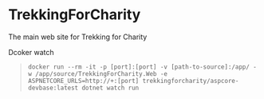 # TrekkingForCharity
The main web site for Trekking for Charity


Dcoker watch
> `docker run --rm -it -p [port]:[port] -v [path-to-source]:/app/ -w /app/source/TrekkingForCharity.Web -e ASPNETCORE_URLS=http://+:[port] trekkingforcharity/aspcore-devbase:latest dotnet watch run`
